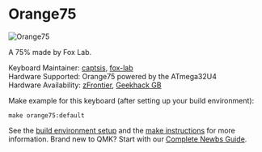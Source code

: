 # Orange75

![Orange75](https://i.imgur.com/eAfiwwM.jpg)

A 75% made by Fox Lab.

Keyboard Maintainer: [captsis](https://github.com/captsis), [fox-lab](https://github.com/fox-lab)   
Hardware Supported: Orange75 powered by the ATmega32U4  
Hardware Availability: [zFrontier](https://en.zfrontier.com/collections/keyboards/products/foxlab-orange75), [Geekhack GB](https://geekhack.org/index.php?topic=95080.0)


Make example for this keyboard (after setting up your build environment):

    make orange75:default

See the [build environment setup](https://docs.qmk.fm/#/getting_started_build_tools) and the [make instructions](https://docs.qmk.fm/#/getting_started_make_guide) for more information. Brand new to QMK? Start with our [Complete Newbs Guide](https://docs.qmk.fm/#/newbs).